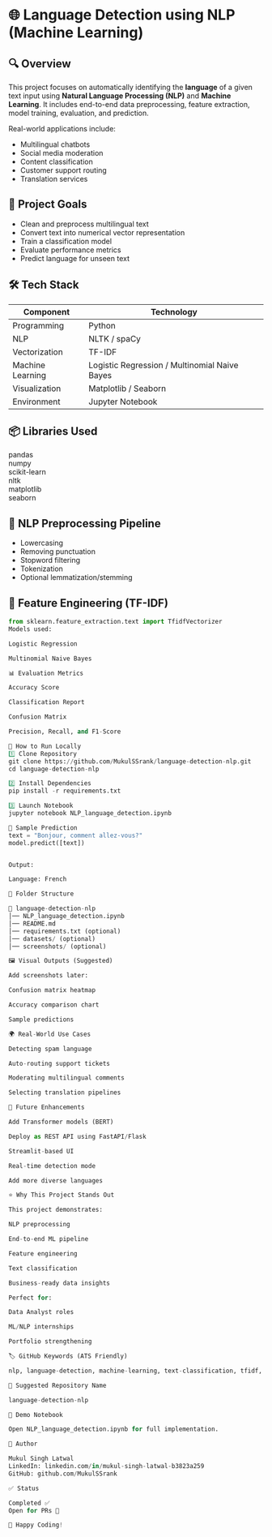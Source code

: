 # 🌐 Language Detection using NLP (Machine Learning)

## 🔍 Overview
This project focuses on automatically identifying the **language** of a given text input using **Natural Language Processing (NLP)** and **Machine Learning**. It includes end-to-end data preprocessing, feature extraction, model training, evaluation, and prediction.

Real-world applications include:
- Multilingual chatbots
- Social media moderation
- Content classification
- Customer support routing
- Translation services

## 🧠 Project Goals
- Clean and preprocess multilingual text
- Convert text into numerical vector representation
- Train a classification model
- Evaluate performance metrics
- Predict language for unseen text

## 🛠️ Tech Stack
| Component | Technology |
|----------|------------|
| Programming | Python |
| NLP | NLTK / spaCy |
| Vectorization | TF-IDF |
| Machine Learning | Logistic Regression / Multinomial Naive Bayes |
| Visualization | Matplotlib / Seaborn |
| Environment | Jupyter Notebook |

## 📦 Libraries Used
pandas  
numpy  
scikit-learn  
nltk  
matplotlib  
seaborn  

## 🧹 NLP Preprocessing Pipeline
- Lowercasing
- Removing punctuation
- Stopword filtering
- Tokenization
- Optional lemmatization/stemming

## 🔡 Feature Engineering (TF-IDF)
```python
from sklearn.feature_extraction.text import TfidfVectorizer
Models used:

Logistic Regression

Multinomial Naive Bayes

📊 Evaluation Metrics

Accuracy Score

Classification Report

Confusion Matrix

Precision, Recall, and F1-Score

🚀 How to Run Locally
1️⃣ Clone Repository
git clone https://github.com/MukulSSrank/language-detection-nlp.git
cd language-detection-nlp

2️⃣ Install Dependencies
pip install -r requirements.txt

3️⃣ Launch Notebook
jupyter notebook NLP_language_detection.ipynb

🧪 Sample Prediction
text = "Bonjour, comment allez-vous?"
model.predict([text])


Output:

Language: French

📁 Folder Structure

📂 language-detection-nlp
│── NLP_language_detection.ipynb
│── README.md
│── requirements.txt (optional)
│── datasets/ (optional)
│── screenshots/ (optional)

🖼️ Visual Outputs (Suggested)

Add screenshots later:

Confusion matrix heatmap

Accuracy comparison chart

Sample predictions

🌍 Real-World Use Cases

Detecting spam language

Auto-routing support tickets

Moderating multilingual comments

Selecting translation pipelines

🧾 Future Enhancements

Add Transformer models (BERT)

Deploy as REST API using FastAPI/Flask

Streamlit-based UI

Real-time detection mode

Add more diverse languages

⭐ Why This Project Stands Out

This project demonstrates:

NLP preprocessing

End-to-end ML pipeline

Feature engineering

Text classification

Business-ready data insights

Perfect for:

Data Analyst roles

ML/NLP internships

Portfolio strengthening

🏷️ GitHub Keywords (ATS Friendly)

nlp, language-detection, machine-learning, text-classification, tfidf, multilingual, python, data-science, classification, ml-project, nlp-project

📣 Suggested Repository Name

language-detection-nlp

🔗 Demo Notebook

Open NLP_language_detection.ipynb for full implementation.

🙋 Author

Mukul Singh Latwal
LinkedIn: linkedin.com/in/mukul-singh-latwal-b3823a259
GitHub: github.com/MukulSSrank

✅ Status

Completed ✅
Open for PRs 🚀

👏 Happy Coding!
